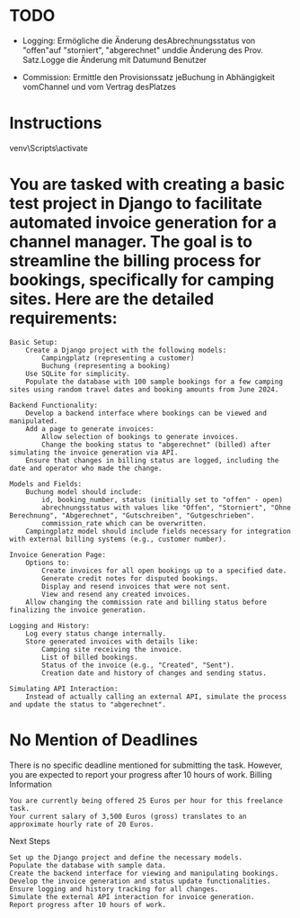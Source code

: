 # TODO
- Logging: Ermögliche die Änderung desAbrechnungsstatus von "offen"auf "storniert", "abgerechnet" unddie Änderung des Prov. Satz.Logge die Änderung mit Datumund Benutzer

- Commission: Ermittle den Provisionssatz jeBuchung in Abhängigkeit vomChannel und vom Vertrag desPlatzes

# Instructions

venv\Scripts\activate

# You are tasked with creating a basic test project in Django to facilitate automated invoice generation for a channel manager. The goal is to streamline the billing process for bookings, specifically for camping sites. Here are the detailed requirements:

    Basic Setup:
        Create a Django project with the following models:
            Campingplatz (representing a customer)
            Buchung (representing a booking)
        Use SQLite for simplicity.
        Populate the database with 100 sample bookings for a few camping sites using random travel dates and booking amounts from June 2024.

    Backend Functionality:
        Develop a backend interface where bookings can be viewed and manipulated.
        Add a page to generate invoices:
            Allow selection of bookings to generate invoices.
            Change the booking status to "abgerechnet" (billed) after simulating the invoice generation via API.
        Ensure that changes in billing status are logged, including the date and operator who made the change.

    Models and Fields:
        Buchung model should include:
            id, booking_number, status (initially set to "offen" - open)
            abrechnungsstatus with values like "Offen", "Storniert", "Ohne Berechnung", "Abgerechnet", "Gutschreiben", "Gutgeschrieben".
            commission_rate which can be overwritten.
        Campingplatz model should include fields necessary for integration with external billing systems (e.g., customer number).

    Invoice Generation Page:
        Options to:
            Create invoices for all open bookings up to a specified date.
            Generate credit notes for disputed bookings.
            Display and resend invoices that were not sent.
            View and resend any created invoices.
        Allow changing the commission rate and billing status before finalizing the invoice generation.

    Logging and History:
        Log every status change internally.
        Store generated invoices with details like:
            Camping site receiving the invoice.
            List of billed bookings.
            Status of the invoice (e.g., "Created", "Sent").
            Creation date and history of changes and sending status.

    Simulating API Interaction:
        Instead of actually calling an external API, simulate the process and update the status to "abgerechnet".

# No Mention of Deadlines

There is no specific deadline mentioned for submitting the task. However, you are expected to report your progress after 10 hours of work.
Billing Information

    You are currently being offered 25 Euros per hour for this freelance task.
    Your current salary of 3,500 Euros (gross) translates to an approximate hourly rate of 20 Euros.

Next Steps

    Set up the Django project and define the necessary models.
    Populate the database with sample data.
    Create the backend interface for viewing and manipulating bookings.
    Develop the invoice generation and status update functionalities.
    Ensure logging and history tracking for all changes.
    Simulate the external API interaction for invoice generation.
    Report progress after 10 hours of work.